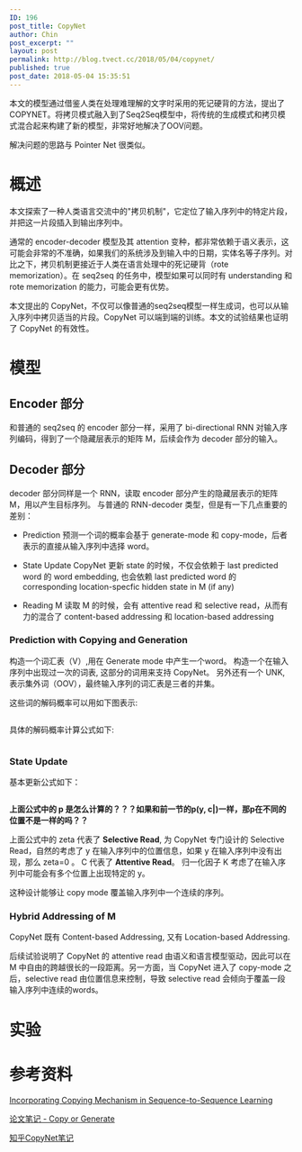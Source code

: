 ```yaml
---
ID: 196
post_title: CopyNet
author: Chin
post_excerpt: ""
layout: post
permalink: http://blog.tvect.cc/2018/05/04/copynet/
published: true
post_date: 2018-05-04 15:35:51
---
```

本文的模型通过借鉴人类在处理难理解的文字时采用的死记硬背的方法，提出了COPYNET。将拷贝模式融入到了Seq2Seq模型中，将传统的生成模式和拷贝模式混合起来构建了新的模型，非常好地解决了OOV问题。

解决问题的思路与 Pointer Net 很类似。

<h1>概述</h1>

本文探索了一种人类语言交流中的"拷贝机制"，它定位了输入序列中的特定片段，并把这一片段插入到输出序列中。

通常的 encoder-decoder 模型及其 attention 变种，都非常依赖于语义表示，这可能会非常的不准确，如果我们的系统涉及到输入中的日期，实体名等子序列。对比之下，拷贝机制更接近于人类在语言处理中的死记硬背（rote memorization）。在 seq2seq 的任务中，模型如果可以同时有 understanding 和 rote memorization 的能力，可能会更有优势。

本文提出的 CopyNet，不仅可以像普通的seq2seq模型一样生成词，也可以从输入序列中拷贝适当的片段。CopyNet 可以端到端的训练。本文的试验结果也证明了 CopyNet 的有效性。

<h1>模型</h1>

<h2>Encoder 部分</h2>

和普通的 seq2seq 的 encoder 部分一样，采用了 bi-directional RNN 对输入序列编码，得到了一个隐藏层表示的矩阵 M，后续会作为 decoder 部分的输入。

<h2>Decoder 部分</h2>

decoder 部分同样是一个 RNN，读取 encoder 部分产生的隐藏层表示的矩阵 M，用以产生目标序列。
与普通的 RNN-decoder 类型，但是有一下几点重要的差别：

<ul>
<li>Prediction
预测一个词的概率会基于 generate-mode 和 copy-mode，后者表示的直接从输入序列中选择 word。</p></li>
<li><p>State Update
CopyNet 更新 state 的时候，不仅会依赖于 last predicted word 的 word embedding, 也会依赖 last predicted word 的 corresponding location-specfic hidden state in M (if any)</p></li>
<li><p>Reading M
读取 M 的时候，会有 attentive read 和 selective read，从而有力的混合了 content-based addressing 和 location-based addressing</p></li>
</ul>

<h3>Prediction with Copying and Generation</h3>

<p>构造一个词汇表（V）,用在 Generate mode 中产生一个word。
构造一个在输入序列中出现过一次的词表, 这部分的词用来支持 CopyNet。
另外还有一个 UNK, 表示集外词（OOV），最终输入序列的词汇表是三者的并集。

这些词的解码概率可以用如下图表示:

<img src="http://www.tvect.cc/wp-content/uploads/2018/05/CopyNet-Prob.png" alt="" />

具体的解码概率计算公式如下:

<img src="http://www.tvect.cc/wp-content/uploads/2018/05/CopyNet-Prob2.png" alt="" />

<h3>State Update</h3>

基本更新公式如下：

<img src="http://www.tvect.cc/wp-content/uploads/2018/05/CopyNet-stateupdate.png" alt="" />

<strong>上面公式中的 p 是怎么计算的？？？如果和前一节的p(y, c|)一样，那p在不同的位置不是一样的吗？？</strong>

上面公式中的 zeta 代表了 <strong>Selective Read</strong>, 为 CopyNet 专门设计的 Selective Read，自然的考虑了 y 在输入序列中的位置信息，如果 y 在输入序列中没有出现，那么 zeta=0 。
C 代表了 <strong>Attentive Read</strong>。
归一化因子 K 考虑了在输入序列中可能会有多个位置上出现特定的 y。

这种设计能够让 copy mode 覆盖输入序列中一个连续的序列。

<h3>Hybrid Addressing of M</h3>

CopyNet 既有 Content-based Addressing, 又有 Location-based Addressing.

后续试验说明了 CopyNet 的 attentive read 由语义和语言模型驱动，因此可以在 M 中自由的跨越很长的一段距离。另一方面，当 CopyNet 进入了 copy-mode 之后，selective read 由位置信息来控制，导致 selective read 会倾向于覆盖一段输入序列中连续的words。

<h1>实验</h1>

<h1>参考资料</h1>

<a href="https://arxiv.org/abs/1603.06393" title="Incorporating Copying Mechanism in Sequence-to-Sequence Learning">Incorporating Copying Mechanism in Sequence-to-Sequence Learning</a>

<a href="https://zhuanlan.zhihu.com/p/30810609" title="论文笔记 - Copy or Generate">论文笔记 - Copy or Generate</a>

<a href="https://zhuanlan.zhihu.com/p/21421396" title="知乎CopyNet笔记">知乎CopyNet笔记</a>